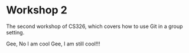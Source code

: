 # Workshop 2

The second workshop of CS326, which covers how to use Git in a group setting.


Gee, No I am cool
Gee, I am still cool!!!
